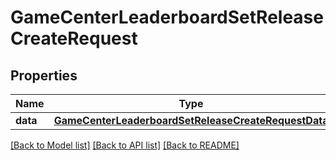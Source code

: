 # GameCenterLeaderboardSetReleaseCreateRequest

## Properties
Name | Type | Description | Notes
------------ | ------------- | ------------- | -------------
**data** | [**GameCenterLeaderboardSetReleaseCreateRequestData**](GameCenterLeaderboardSetReleaseCreateRequestData.md) |  | 

[[Back to Model list]](../README.md#documentation-for-models) [[Back to API list]](../README.md#documentation-for-api-endpoints) [[Back to README]](../README.md)


